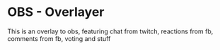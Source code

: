 OBS - Overlayer
===============

This is an overlay to obs, featuring chat from twitch, reactions from fb, comments from fb, voting and stuff
